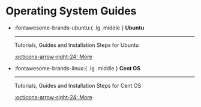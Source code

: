 # Operating System Guides

<div class="grid cards" markdown>

-   :fontawesome-brands-ubuntu:{ .lg .middle } __Ubuntu__

    ---

    Tutorials, Guides and Installation Steps for Ubuntu

    [:octicons-arrow-right-24: More](ubuntu/softwares.md)

-   :fontawesome-brands-linux:{ .lg .middle } __Cent OS__

    ---

    Tutorials, Guides and Installation Steps for Cent OS

    [:octicons-arrow-right-24: More](centos/index.md)

</div>
